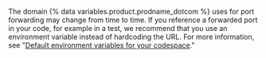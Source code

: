 The domain {% data variables.product.prodname_dotcom %} uses for port forwarding may change from time to time. If you reference a forwarded port in your code, for example in a test, we recommend that you use an environment variable instead of hardcoding the URL. For more information, see "[Default environment variables for your codespace](/codespaces/developing-in-codespaces/default-environment-variables-for-your-codespace#list-of-default-environment-variables)."
